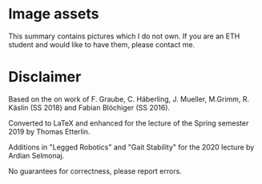 # Image assets
This summary contains pictures which I do not own. If you are an ETH student and would like to
have them, please contact me.

# Disclaimer
Based on the on work of F. Graube, C. Häberling, J. Mueller, M.Grimm, R. Käslin (SS 2018) and Fabian Blöchiger (SS 2016).

Converted to LaTeX and enhanced for the lecture of the Spring semester 2019 by Thomas Etterlin.

Additions in "Legged Robotics" and "Gait Stability" for the 2020 lecture by Ardian Selmonaj.

No guarantees for correctness, please report errors.

